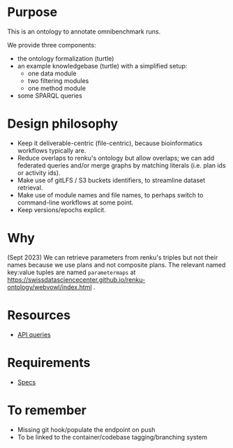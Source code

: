 # Purpose

This is an ontology to annotate omnibenchmark runs.

We provide three components:
- the ontology formalization (turtle)
- an example knowledgebase (turtle) with a simplified setup:
  - one data module
  - two filtering modules
  - one method module
- some SPARQL queries

# Design philosophy

- Keep it deliverable-centric (file-centric), because bioinformatics workflows typically are.
- Reduce overlaps to renku's ontology but allow overlaps; we can add federated queries and/or merge graphs by matching literals (i.e. plan ids or activity ids).
- Make use of gitLFS / S3 buckets identifiers, to streamline dataset retrieval.
- Make use of module names and file names, to perhaps switch to command-line workflows at some point.
- Keep versions/epochs explicit.

# Why

(Sept 2023) We can retrieve parameters from renku's triples but not their names because we use plans and not composite plans. The relevant named key:value tuples are named `parametermaps` at https://swissdatasciencecenter.github.io/renku-ontology/webvowl/index.html .

# Resources

- [API queries](https://github.com/SwissDataScienceCenter/renku-graph/tree/51f4425c8f3abaa09fef6dab74013baf7ceafedb/knowledge-graph)

# Requirements

- [Specs](https://docs.google.com/spreadsheets/d/1bH4hsf8JDUkoUxzoq_iX3kV00RaTIkKTCMXwgoDFK2w/edit#gid=0)

# To remember

- Missing git hook/populate the endpoint on push
- To be linked to the container/codebase tagging/branching system
